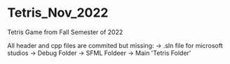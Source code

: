# Tetris_Nov_2022
Tetris Game from Fall Semester of 2022

All header and cpp files are commited but missing:
  -> .sln file for microsoft studios 
  -> Debug Folder
  -> SFML Foldeer
  -> Main 'Tetris Folder'
